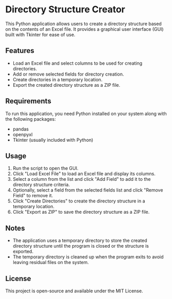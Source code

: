 # Directory Structure Creator

This Python application allows users to create a directory structure based on the contents of an Excel file. It provides a graphical user interface (GUI) built with Tkinter for ease of use.

## Features

- Load an Excel file and select columns to be used for creating directories.
- Add or remove selected fields for directory creation.
- Create directories in a temporary location.
- Export the created directory structure as a ZIP file.

## Requirements

To run this application, you need Python installed on your system along with the following packages:
- pandas
- openpyxl
- Tkinter (usually included with Python)

## Usage

1. Run the script to open the GUI.
2. Click "Load Excel File" to load an Excel file and display its columns.
3. Select a column from the list and click "Add Field" to add it to the directory structure criteria.
4. Optionally, select a field from the selected fields list and click "Remove Field" to remove it.
5. Click "Create Directories" to create the directory structure in a temporary location.
6. Click "Export as ZIP" to save the directory structure as a ZIP file.

## Notes

- The application uses a temporary directory to store the created directory structure until the program is closed or the structure is exported.
- The temporary directory is cleaned up when the program exits to avoid leaving residual files on the system.

## License

This project is open-source and available under the MIT License.

